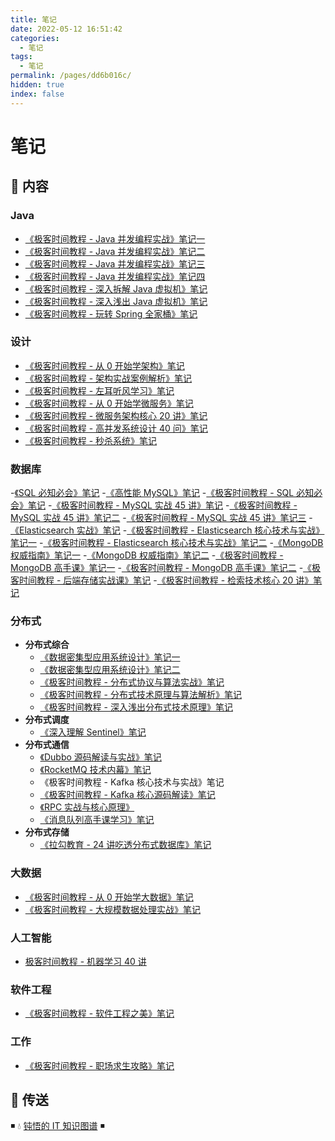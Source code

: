 ```yaml
---
title: 笔记
date: 2022-05-12 16:51:42
categories:
  - 笔记
tags:
  - 笔记
permalink: /pages/dd6b016c/
hidden: true
index: false
---
```


# 笔记

## 📖 内容

### Java

- [《极客时间教程 - Java 并发编程实战》笔记一](01.Java/极客时间教程-Java并发编程实战笔记一.md)
- [《极客时间教程 - Java 并发编程实战》笔记二](01.Java/极客时间教程-Java并发编程实战笔记二.md)
- [《极客时间教程 - Java 并发编程实战》笔记三](01.Java/极客时间教程-Java并发编程实战笔记三.md)
- [《极客时间教程 - Java 并发编程实战》笔记四](01.Java/极客时间教程-Java并发编程实战笔记四.md)
- [《极客时间教程 - 深入拆解 Java 虚拟机》笔记](01.Java/极客时间教程-深入拆解Java虚拟机笔记.md)
- [《极客时间教程 - 深入浅出 Java 虚拟机》笔记](01.Java/极客时间教程-深入浅出Java虚拟机笔记.md)
- [《极客时间教程 - 玩转 Spring 全家桶》笔记](01.Java/极客时间教程-玩转Spring全家桶笔记.md)

### 设计

- [《极客时间教程 - 从 0 开始学架构》笔记](03.设计/极客时间教程-从0开始学架构笔记.md)
- [《极客时间教程 - 架构实战案例解析》笔记](03.设计/极客时间教程-架构实战案例解析笔记.md)
- [《极客时间教程 - 左耳听风学习》笔记](03.设计/极客时间教程-左耳听风笔记.md)
- [《极客时间教程 - 从 0 开始学微服务》笔记](03.设计/极客时间教程-从0开始学微服务.md)
- [《极客时间教程 - 微服务架构核心 20 讲》笔记](03.设计/极客时间教程-微服务架构核心20讲笔记.md)
- [《极客时间教程 - 高并发系统设计 40 问》笔记](03.设计/极客时间教程-高并发系统设计40问笔记.md)
- [《极客时间教程 - 秒杀系统》笔记](03.设计/极客时间教程-秒杀系统笔记.md)

### 数据库

-[《SQL 必知必会》笔记](12.数据库/SQL必知必会笔记.md)
-[《高性能 MySQL》笔记](12.数据库/高性能MySQL笔记.md)
-[《极客时间教程 - SQL 必知必会》笔记](12.数据库/极客时间教程-SQL必知必会.md)
-[《极客时间教程 - MySQL 实战 45 讲》笔记](12.数据库/极客时间教程-MySQL实战45讲笔记.md)
-[《极客时间教程 - MySQL 实战 45 讲》笔记二](12.数据库/极客时间教程-MySQL实战45讲笔记二.md)
-[《极客时间教程 - MySQL 实战 45 讲》笔记三](12.数据库/极客时间教程-MySQL实战45讲笔记三.md)
-[《Elasticsearch 实战》笔记](12.数据库/Elasticsearch实战笔记.md)
-[《极客时间教程 - Elasticsearch 核心技术与实战》笔记一](12.数据库/极客时间教程-Elasticsearch核心技术与实战笔记一.md)
-[《极客时间教程 - Elasticsearch 核心技术与实战》笔记二](12.数据库/极客时间教程-Elasticsearch核心技术与实战笔记二.md)
-[《MongoDB 权威指南》笔记一](12.数据库/MongoDB权威指南笔记一.md)
-[《MongoDB 权威指南》笔记二](12.数据库/MongoDB权威指南笔记二.md)
-[《极客时间教程 - MongoDB 高手课》笔记一](12.数据库/极客时间教程-MongoDB高手课笔记一.md)
-[《极客时间教程 - MongoDB 高手课》笔记二](12.数据库/极客时间教程-MongoDB高手课笔记二.md)
-[《极客时间教程 - 后端存储实战课》笔记](12.数据库/极客时间教程-后端存储实战课笔记.md)
-[《极客时间教程 - 检索技术核心 20 讲》笔记](12.数据库/极客时间教程-检索技术核心20讲笔记.md)

### 分布式

- **分布式综合**
  - [《数据密集型应用系统设计》笔记一](15.分布式/00.分布式综合/数据密集型应用系统设计笔记一.md)
  - [《数据密集型应用系统设计》笔记二](15.分布式/00.分布式综合/数据密集型应用系统设计笔记二.md)
  - [《极客时间教程 - 分布式协议与算法实战》笔记](15.分布式/00.分布式综合/极客时间教程-分布式协议与算法实战笔记.md)
  - [《极客时间教程 - 分布式技术原理与算法解析》笔记](15.分布式/00.分布式综合/极客时间教程-分布式技术原理与算法解析笔记.md)
  - [《极客时间教程 - 深入浅出分布式技术原理》笔记](15.分布式/00.分布式综合/极客时间教程-深入浅出分布式技术原理笔记.md)
- **分布式调度**
  - [《深入理解 Sentinel》笔记](15.分布式/12.分布式调度/深入理解Sentinel笔记.md)
- **分布式通信**
  - [《Dubbo 源码解读与实战》笔记](15.分布式/21.分布式通信/Dubbo源码解读与实战笔记.md)
  - [《RocketMQ 技术内幕》笔记](15.分布式/21.分布式通信/RocketMQ技术内幕笔记.md)
  - 《极客时间教程 - Kafka 核心技术与实战》笔记
  - [《极客时间教程 - Kafka 核心源码解读》笔记](15.分布式/21.分布式通信/极客时间教程-Kafka核心源码解读笔记.md)
  - [《RPC 实战与核心原理》](15.分布式/21.分布式通信/极客时间教程-RPC实战与核心原理笔记.md)
  - [《消息队列高手课学习》笔记](15.分布式/21.分布式通信/极客时间教程-消息队列高手课笔记.md)
- **分布式存储**
  - [《拉勾教育 - 24 讲吃透分布式数据库》笔记](15.分布式/22.分布式存储/24讲吃透分布式数据库.md)

### 大数据

- [《极客时间教程 - 从 0 开始学大数据》笔记](16.大数据/极客时间教程-从0开始学大数据笔记)
- [《极客时间教程 - 大规模数据处理实战》笔记](16.大数据/极客时间教程-大规模数据处理实战笔记)

### 人工智能

- [极客时间教程 - 机器学习 40 讲](17.人工智能/极客时间教程-机器学习40讲笔记)

### 软件工程

- [《极客时间教程 - 软件工程之美》笔记](21.软件工程/极客时间教程-软件工程之美笔记)

### 工作

- [《极客时间教程 - 职场求生攻略》笔记](96.工作/极客时间教程-职场求生攻略笔记)

## 🚪 传送

◾ 💧 [钝悟的 IT 知识图谱](https://dunwu.github.io/waterdrop/) ◾
